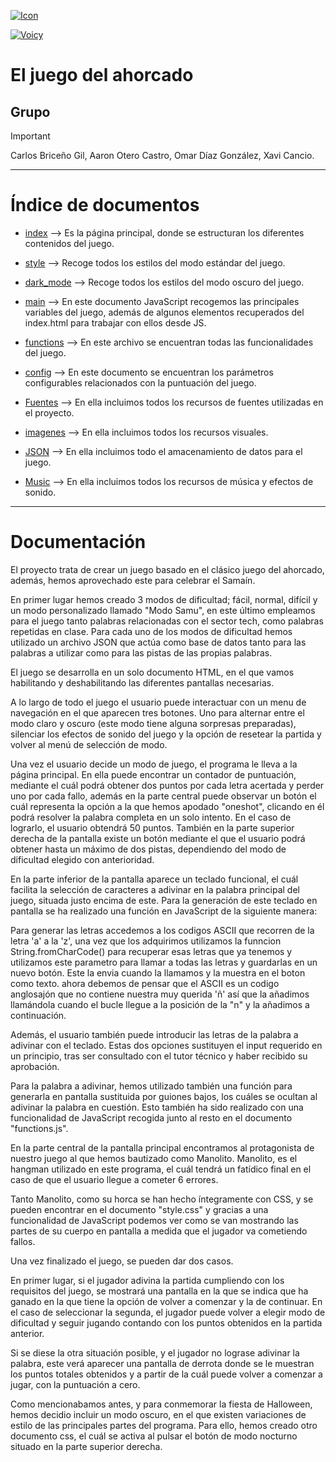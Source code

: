 [![Icon](https://img.shields.io/badge/Icon-V6.4.0-blue)](https://fontawesome.com/)

[![Voicy](https://img.shields.io/badge/Voice-V0.0.1-red)](https://www.voicy.network/es)

# El juego del ahorcado

## Grupo
> [!IMPORTANT]
> Carlos Briceño Gil, Aaron Otero Castro, Omar Díaz González, Xavi Cancio.
---


# Índice de documentos

- [index](index.html) --> Es la página principal, donde se estructuran los diferentes contenidos del juego.

- [style](css/style.css) --> Recoge todos los estilos del modo estándar del juego.

- [dark_mode](css/dark_mode.css) --> Recoge todos los estilos del modo oscuro del juego.

- [main](js/main.js) --> En este documento JavaScript recogemos las principales variables del juego, además de algunos elementos recuperados del index.html para trabajar con ellos desde JS.

- [functions](js/functions.js) --> En este archivo se encuentran todas las funcionalidades del juego.

- [config](js/config.js) --> En este documento se encuentran los parámetros configurables relacionados con la puntuación del juego.

- [Fuentes](assets/font/) --> En ella incluimos todos los recursos de fuentes utilizadas en el proyecto.

- [imagenes](assets/image/) --> En ella incluimos todos los recursos visuales.

- [JSON](assets/JSON/) --> En ella incluimos todo el amacenamiento de datos para el juego.

- [Music](assets/music/) --> En ella incluimos todos los recursos de música y efectos de sonido.

---
# Documentación

El proyecto trata de crear un juego basado en el clásico juego del ahorcado, además, hemos aprovechado este para celebrar el Samaín.

En primer lugar hemos creado 3 modos de dificultad; fácil, normal, difícil y un modo personalizado llamado "Modo Samu", en este último empleamos para el juego tanto palabras relacionadas con el sector tech, como palabras repetidas en clase. Para cada uno de los modos de dificultad hemos utilizado un archivo JSON que actúa como base de datos tanto para las palabras a utilizar como para las pistas de las propias palabras.

El juego se desarrolla en un solo documento HTML, en el que vamos habilitando y deshabilitando las diferentes pantallas necesarias.

A lo largo de todo el juego el usuario puede interactuar con un menu de navegación en el que aparecen tres botones. Uno para alternar entre el modo claro y oscuro (este modo tiene alguna sorpresas preparadas), silenciar los efectos de sonido del juego y la opción de resetear la partida y volver al menú de selección de modo.

Una vez el usuario decide un modo de juego, el programa le lleva a la página principal. En ella puede encontrar un contador de puntuación, mediante el cuál podrá obtener dos puntos por cada letra acertada y perder uno por cada fallo, además en la parte central puede observar un botón el cuál representa la opción a la que hemos apodado "oneshot", clicando en él podrá resolver la palabra completa en un solo intento. En el caso de lograrlo, el usuario obtendrá 50 puntos. También en la parte superior derecha de la pantalla existe un botón mediante el que el usuario podrá obtener hasta un máximo de dos pistas, dependiendo del modo de dificultad elegido con anterioridad.

En la parte inferior de la pantalla aparece un teclado funcional, el cuál facilita la selección de caracteres a adivinar en la palabra principal del juego, situada justo encima de este. Para la generación de este teclado en pantalla se ha realizado una función en JavaScript de la siguiente manera:

Para generar las letras accedemos a los codigos ASCII que recorren de la letra 'a' a la 'z', una vez que los adquirimos utilizamos la funncion String.fromCharCode() para recuperar esas letras que ya tenemos y utilizamos este parametro para llamar a todas las letras y guardarlas en un nuevo botón. Este la envia cuando la llamamos y la muestra en el boton como texto. ahora debemos de pensar que el ASCII es un codigo anglosajón que no contiene nuestra muy querida 'ñ' así  que la añadimos llamándola cuando el bucle llegue a la posición de la "n" y la añadimos a continuación.

Además, el usuario también puede introducir las letras de la palabra a adivinar con el teclado. Estas dos opciones sustituyen el input requerido en un principio, tras ser consultado con el tutor técnico y haber recibido su aprobación.

Para la palabra a adivinar, hemos utilizado también una función para generarla en pantalla sustituida por guiones bajos, los cuáles se ocultan al adivinar la palabra en cuestión. Esto también ha sido realizado con una funcionalidad de JavaScript recogida junto al resto en el documento "functions.js".

En la parte central de la pantalla principal encontramos al protagonista de nuestro juego al que hemos bautizado como Manolito.
Manolito, es el hangman utilizado en este programa, el cuál tendrá un fatídico final en el caso de que el usuario llegue a cometer 6 errores.

Tanto Manolito, como su horca se han hecho íntegramente con CSS, y se pueden encontrar en el documento "style.css" y gracias a una funcionalidad de JavaScript podemos ver como se van mostrando las partes de su cuerpo en pantalla a medida que el jugador va cometiendo fallos.

Una vez finalizado el juego, se pueden dar dos casos. 

En primer lugar, si el jugador adivina la partida cumpliendo con los requisitos del juego, se mostrará una pantalla en la que se indica que ha ganado en la que tiene la opción de volver a comenzar y la de continuar. En el caso de seleccionar la segunda, el jugador puede volver a elegir modo de dificultad y seguir jugando contando con los puntos obtenidos en la partida anterior.

Si se diese la otra situación posible, y el jugador no lograse adivinar la palabra, este verá aparecer una pantalla de derrota donde se le muestran los puntos totales obtenidos y a partir de la cuál puede volver a comenzar a jugar, con la puntuación a cero.

Como mencionabamos antes, y para conmemorar la fiesta de Halloween, hemos decidio incluir un modo oscuro, en el que existen variaciones de estilo de las principales partes del programa. Para ello, hemos creado otro documento css, el cuál se activa al pulsar el botón de modo nocturno situado en la parte superior derecha.